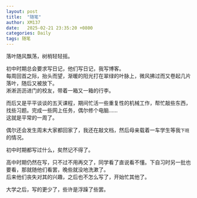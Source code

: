 ```yaml
---
layout: post
title:  "随笔"
author: XM137
date:   2025-02-21 23:35:20 +0800
categories: Daily
tags: 随笔
---
```


落叶随风飘荡，树梢轻轻摇。

初中时期总会要求写日记，他们写日记，我写博客。 <br>
每周回首之际，抬头而望，渐暖的阳光打在翠绿的叶脉上，微风拂过而又卷起几片落叶，随后又被放下。 <br>
淅淅沥沥进门的校友，带着一箱又一箱的行李。

而后又是平平谈谈的五天课程，期间忙活一些重复性的机械工作，帮忙敲些东西，找些习题。完成一些网上任务，偶尔修个电脑...... <br>
这就是平常的一周了。

偶尔还会发生周末大家都回家了，我还在敲文档，然后母亲载着一车学生等我`下班`的情况。

初中时期都写过什么，矣然记不得了。

高中时期仍然在写，只不过不用再交了，同学看了直说看不懂。下自习时另一批也要看，那就随他们看罢，晚些就没地洗漱了。 <br>
后来他们丧失对其的兴趣，之后也不怎么写了，开始忙其他了。

大学之后，写的更少了，些许是浮躁了些罢。
